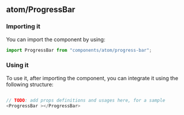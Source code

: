 ## atom/ProgressBar

<!-- TODO: add a description here! -->

### Importing it

You can import the component by using:

```js
import ProgressBar from "components/atom/progress-bar";
```

### Using it

To use it, after importing the component, you can integrate it using the following structure:

```js

// TODO: add props definitions and usages here, for a sample
<ProgressBar ></ProgressBar>

```